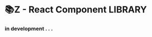 # 📚Z - React Component LIBRARY

### in development . . .

<!--

<h3>
  Isn't it a hassle to create components every time you do a new project?<br/><br/>
  I created this site because it's cumbersome.<br/>
  It's a free open source on the site, and I hope it helps the developer ecosystem.
</h3>

<br/>

# 🤔How to use it?

<h3>
  1. Try the components you want.<br/><br/>
  2. If you liked it, copy it and use it for your project.
</h3>

-->

